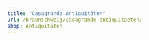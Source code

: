 ```yaml
---
title: "Casagrande Antiquitäten"
url: /braunschweig/casagrande-antiquitaeten/
shop: Antiquitäten
---
```

